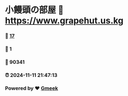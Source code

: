 # 小饅頭の部屋 :link: https://www.grapehut.us.kg 
### :page_facing_up: [17](https://www.grapehut.us.kg/tag.html) 
### :speech_balloon: 1 
### :hibiscus: 90341 
### :alarm_clock: 2024-11-11 21:47:13 
### Powered by :heart: [Gmeek](https://github.com/Meekdai/Gmeek)
